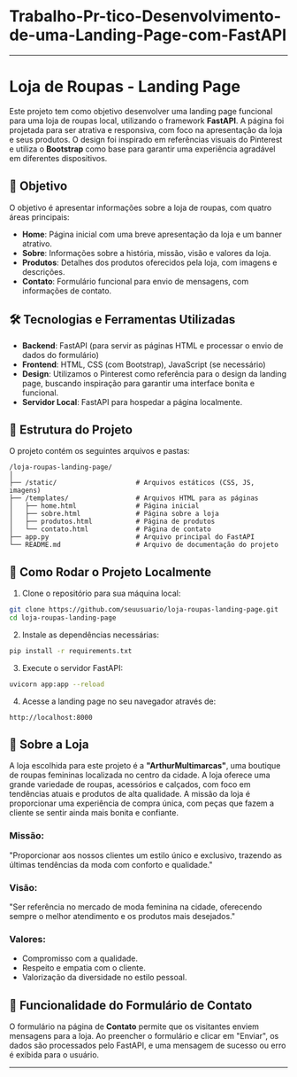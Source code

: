 # Trabalho-Pr-tico-Desenvolvimento-de-uma-Landing-Page-com-FastAPI

---

# Loja de Roupas - Landing Page

Este projeto tem como objetivo desenvolver uma landing page funcional para uma loja de roupas local, utilizando o framework **FastAPI**. A página foi projetada para ser atrativa e responsiva, com foco na apresentação da loja e seus produtos. O design foi inspirado em referências visuais do Pinterest e utiliza o **Bootstrap** como base para garantir uma experiência agradável em diferentes dispositivos.

## 📜 Objetivo

O objetivo é apresentar informações sobre a loja de roupas, com quatro áreas principais:

- **Home**: Página inicial com uma breve apresentação da loja e um banner atrativo.
- **Sobre**: Informações sobre a história, missão, visão e valores da loja.
- **Produtos**: Detalhes dos produtos oferecidos pela loja, com imagens e descrições.
- **Contato**: Formulário funcional para envio de mensagens, com informações de contato.

## 🛠️ Tecnologias e Ferramentas Utilizadas

- **Backend**: FastAPI (para servir as páginas HTML e processar o envio de dados do formulário)
- **Frontend**: HTML, CSS (com Bootstrap), JavaScript (se necessário)
- **Design**: Utilizamos o Pinterest como referência para o design da landing page, buscando inspiração para garantir uma interface bonita e funcional.
- **Servidor Local**: FastAPI para hospedar a página localmente.

## 📂 Estrutura do Projeto

O projeto contém os seguintes arquivos e pastas:

```
/loja-roupas-landing-page/
│
├── /static/                    # Arquivos estáticos (CSS, JS, imagens)
├── /templates/                 # Arquivos HTML para as páginas
│   ├── home.html               # Página inicial
│   ├── sobre.html              # Página sobre a loja
│   ├── produtos.html           # Página de produtos
│   └── contato.html            # Página de contato
├── app.py                      # Arquivo principal do FastAPI
└── README.md                   # Arquivo de documentação do projeto
```

## 🚀 Como Rodar o Projeto Localmente

1. Clone o repositório para sua máquina local:

```bash
git clone https://github.com/seuusuario/loja-roupas-landing-page.git
cd loja-roupas-landing-page
```

2. Instale as dependências necessárias:

```bash
pip install -r requirements.txt
```

3. Execute o servidor FastAPI:

```bash
uvicorn app:app --reload
```

4. Acesse a landing page no seu navegador através de:

```
http://localhost:8000
```

## 🏪 Sobre a Loja

A loja escolhida para este projeto é a **"ArthurMultimarcas"**, uma boutique de roupas femininas localizada no centro da cidade. A loja oferece uma grande variedade de roupas, acessórios e calçados, com foco em tendências atuais e produtos de alta qualidade. A missão da loja é proporcionar uma experiência de compra única, com peças que fazem a cliente se sentir ainda mais bonita e confiante.

### Missão:
"Proporcionar aos nossos clientes um estilo único e exclusivo, trazendo as últimas tendências da moda com conforto e qualidade."

### Visão:
"Ser referência no mercado de moda feminina na cidade, oferecendo sempre o melhor atendimento e os produtos mais desejados."

### Valores:
- Compromisso com a qualidade.
- Respeito e empatia com o cliente.
- Valorização da diversidade no estilo pessoal.


  
## 📝 Funcionalidade do Formulário de Contato

O formulário na página de **Contato** permite que os visitantes enviem mensagens para a loja. Ao preencher o formulário e clicar em "Enviar", os dados são processados pelo FastAPI, e uma mensagem de sucesso ou erro é exibida para o usuário.

---

